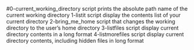 #0-current_working_directory script prints the absolute path name of the current working directory
1-listit script display the contents list of your current directory
2-bring_me_home script that changes the working directory to the user’s home directory
3-listfiles script display current directory contents in a long format
4-listmorefiles script display current directory contents, including hidden files in long format
 
